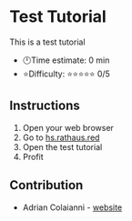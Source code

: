 # Test Tutorial

This is a test tutorial

- 🕛Time estimate: 0 min
- ⭐Difficulty:	⭐⭐⭐⭐⭐ 0/5

## Instructions

1. Open your web browser
2. Go to [hs.rathaus.red](https://hs.rathaus.red)
3. Open the test tutorial
4. Profit

## Contribution

- Adrian Colaianni - [website](https://colaianni.us)
